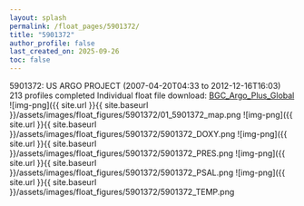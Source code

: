 ```yaml
---
layout: splash
permalink: /float_pages/5901372/
title: "5901372"
author_profile: false
last_created_on: 2025-09-26
toc: false
---
```

 
5901372: US ARGO PROJECT (2007-04-20T04:33 to 2012-12-16T16:03)
213 profiles completed
Individual float file download: [BGC_Argo_Plus_Global](https://ftp.soest.hawaii.edu/bgc_argo_plus/Individual_Floats/outliers_removed/5901372_Sprof_processed.nc)
![img-png]({{ site.url }}{{ site.baseurl }}/assets/images/float_figures/5901372/01_5901372_map.png
![img-png]({{ site.url }}{{ site.baseurl }}/assets/images/float_figures/5901372/5901372_DOXY.png
![img-png]({{ site.url }}{{ site.baseurl }}/assets/images/float_figures/5901372/5901372_PRES.png
![img-png]({{ site.url }}{{ site.baseurl }}/assets/images/float_figures/5901372/5901372_PSAL.png
![img-png]({{ site.url }}{{ site.baseurl }}/assets/images/float_figures/5901372/5901372_TEMP.png
